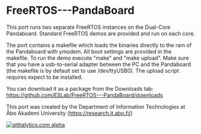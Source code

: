 FreeRTOS---PandaBoard
=====================

This port runs two separate FreeRTOS instances on the Dual-Core Pandaboard. Standard FreeRTOS demos are provided and run on each core.

The port contains a makefile which loads the binaries directly to the ram of the Pandaboard with ymodem. All boot settings are provided in the makefile. To run the demo execute "make" and "make upload". Make sure that you have a usb-to-serial adapter between the PC and the Pandaboard (the makefile is by default set to use /dev/ttyUSB0). The upload script requires expect to be installed.

You can download it as a package from the Downloads tab: https://github.com/ESLab/FreeRTOS---PandaBoard/downloads

This port was created by the Department of Information Technologies at Åbo Akademi University (https://research.it.abo.fi/)

[![githalytics.com alpha](https://cruel-carlota.pagodabox.com/43803b4faf68903b039254335894c3c9 "githalytics.com")](http://githalytics.com/ESLab/FreeRTOS---PandaBoard)
